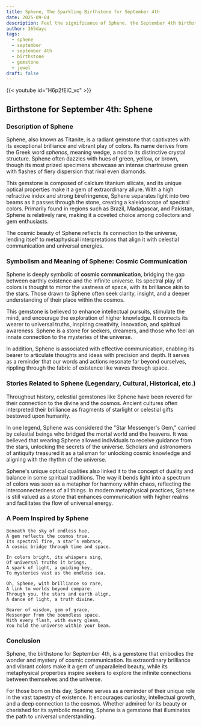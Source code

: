 ```yaml
---
title: Sphene, The Sparkling Birthstone for September 4th
date: 2025-09-04
description: Feel the significance of Sphene, the September 4th birthstone symbolizing Cosmic communication. Let its beauty and meaning brighten your day.
author: 365days
tags:
  - sphene
  - september
  - september 4th
  - birthstone
  - gemstone
  - jewel
draft: false
---
```


{{< youtube id="H6p2fEiC_vc" >}}

## Birthstone for September 4th: Sphene

### Description of Sphene

Sphene, also known as Titanite, is a radiant gemstone that captivates with its exceptional brilliance and vibrant play of colors. Its name derives from the Greek word _sphenos_, meaning wedge, a nod to its distinctive crystal structure. Sphene often dazzles with hues of green, yellow, or brown, though its most prized specimens showcase an intense chartreuse green with flashes of fiery dispersion that rival even diamonds.

This gemstone is composed of calcium titanium silicate, and its unique optical properties make it a gem of extraordinary allure. With a high refractive index and strong birefringence, Sphene separates light into two beams as it passes through the stone, creating a kaleidoscope of spectral colors. Primarily found in regions such as Brazil, Madagascar, and Pakistan, Sphene is relatively rare, making it a coveted choice among collectors and gem enthusiasts.

The cosmic beauty of Sphene reflects its connection to the universe, lending itself to metaphysical interpretations that align it with celestial communication and universal energies.

### Symbolism and Meaning of Sphene: Cosmic Communication

Sphene is deeply symbolic of **cosmic communication**, bridging the gap between earthly existence and the infinite universe. Its spectral play of colors is thought to mirror the vastness of space, with its brilliance akin to the stars. Those drawn to Sphene often seek clarity, insight, and a deeper understanding of their place within the cosmos.

This gemstone is believed to enhance intellectual pursuits, stimulate the mind, and encourage the exploration of higher knowledge. It connects its wearer to universal truths, inspiring creativity, innovation, and spiritual awareness. Sphene is a stone for seekers, dreamers, and those who feel an innate connection to the mysteries of the universe.

In addition, Sphene is associated with effective communication, enabling its bearer to articulate thoughts and ideas with precision and depth. It serves as a reminder that our words and actions resonate far beyond ourselves, rippling through the fabric of existence like waves through space.

### Stories Related to Sphene (Legendary, Cultural, Historical, etc.)

Throughout history, celestial gemstones like Sphene have been revered for their connection to the divine and the cosmos. Ancient cultures often interpreted their brilliance as fragments of starlight or celestial gifts bestowed upon humanity.

In one legend, Sphene was considered the "Star Messenger's Gem," carried by celestial beings who bridged the mortal world and the heavens. It was believed that wearing Sphene allowed individuals to receive guidance from the stars, unlocking the secrets of the universe. Scholars and astronomers of antiquity treasured it as a talisman for unlocking cosmic knowledge and aligning with the rhythm of the universe.

Sphene's unique optical qualities also linked it to the concept of duality and balance in some spiritual traditions. The way it bends light into a spectrum of colors was seen as a metaphor for harmony within chaos, reflecting the interconnectedness of all things. In modern metaphysical practices, Sphene is still valued as a stone that enhances communication with higher realms and facilitates the flow of universal energy.

### A Poem Inspired by Sphene

```
Beneath the sky of endless hue,  
A gem reflects the cosmos true.  
Its spectral fire, a star’s embrace,  
A cosmic bridge through time and space.

In colors bright, its whispers sing,  
Of universal truths it brings.  
A spark of light, a guiding key,  
To mysteries vast as the endless sea.

Oh, Sphene, with brilliance so rare,  
A link to worlds beyond compare.  
Through you, the stars and earth align,  
A dance of light, a truth divine.

Bearer of wisdom, gem of grace,  
Messenger from the boundless space.  
With every flash, with every gleam,  
You hold the universe within your beam.
```

### Conclusion

Sphene, the birthstone for September 4th, is a gemstone that embodies the wonder and mystery of cosmic communication. Its extraordinary brilliance and vibrant colors make it a gem of unparalleled beauty, while its metaphysical properties inspire seekers to explore the infinite connections between themselves and the universe.

For those born on this day, Sphene serves as a reminder of their unique role in the vast tapestry of existence. It encourages curiosity, intellectual growth, and a deep connection to the cosmos. Whether admired for its beauty or cherished for its symbolic meaning, Sphene is a gemstone that illuminates the path to universal understanding.